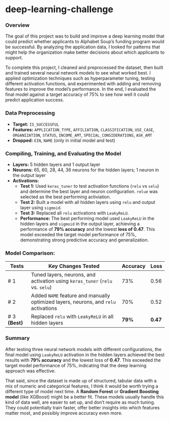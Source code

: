# deep-learning-challenge

### Overview
The goal of this project was to build and improve a deep learning model that could predict whether applicants to Alphabet Soup’s funding program would be successful. By analyzing the application data, I looked for patterns that might help the organization make better decisions about which applicants to support.

To complete this project, I cleaned and preprocessed the dataset, then built and trained several neural network models to see what worked best. I applied optimization techniques such as hyperparameter tuning, testing different activation functions, and experimented with adding and removing features to improve the model’s performance. In the end, I evaluated the final model against a target accuracy of 75% to see how well it could predict application success.

### Data Preprocessing
- **Target:** `IS_SUCCESSFUL` 
- **Features:** `APPLICATION_TYPE`,	`AFFILIATION`, `CLASSIFICATION`, `USE_CASE`, `ORGANIZATION`, `STATUS`, `INCOME_AMT`, `SPECIAL_CONSIDERATIONS`, `ASK_AMT`	
- **Dropped:** `EIN`, `NAME` (only in initial model and test)

### Compiling, Training, and Evaluating the Model
- **Layers:** 5 hidden layers and 1 output layer
- **Neurons:** 65, 60, 28, 44, 36 neurons for the hidden layers; 1 neuron in the output layer
- **Activations:** 
    - **Test 1:** Used `keras_tuner` to test activation functions (`relu` vs `selu`) and determine the best layer and neuron configuration. `relue` was selected as the best performing activiation.
     - **Test 2:** Built a model with all hidden layers using `relu` and output layer using `sigmoid`.
     - **Test 3:** Replaced all `relu` activations with `LeakyReLU`.
     - **Performance:**  The best performing model used `LeakyReLU` in the hidden layers and `sigmoid` in the output layer,  achieving a performance of **79% accuracy** and the lowest **loss of 0.47**. This model exceeded the target model performance of 75%, demonstrating strong predictive accuracy and generalization. 

### Model Comparison:

| Tests        | Key Changes Tested                                 | Accuracy | Loss |
|---------------|----------------------------------------------------|----------|------|
| # 1        | Tuned layers, neurons, and activation using `keras_tuner` (`relu` vs. `selu`) | 73%  | 0.56 |
| # 2        | Added `NAME` feature and manually optimized layers, neurons, and `relu` activations | 70% | 0.52 |
| # 3 **(Best)** | Replaced `relu` with `LeakyReLU` in all hidden layers | **79%** | **0.47** |

### Summary
After testing three neural network models with different configurations, the final model using `LeakyReLU` activation in the hidden layers achieved the best results with **79% accuracy** and the lowest loss of **0.47**. This exceeded the target model performance of 75%, indicating that the deep learning approach was effective.

That said, since the dataset is made up of structured, tabular data with a mix of numeric and categorical features, I think it would be worth trying a different type of model next time. A **Random Forest** or **Gradient Boosting model** (like XGBoost) might be a better fit. These models usually handle this kind of data well, are easier to set up, and don’t require as much tuning. They could potentially train faster, offer better insights into which features matter most, and possibly improve accuracy even more.